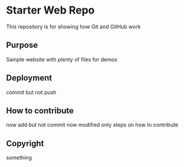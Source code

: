 # Starter Web Repo

This repository is for showing how Git and GitHub work

## Purpose

Sample website with plenty of files for demos

## Deployment
commit but not push

## How to contribute
now add but not commit
now modified only
steps on how to contribute

## Copyright
something
